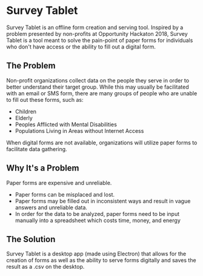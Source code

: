 # Survey Tablet

Survey Tablet is an offline form creation and serving tool. Inspired by a problem presented by non-profits at Opportunity Hackaton 2018, Survey Tablet is a tool meant to solve the pain-point of paper forms for individuals who don't have access or the ability to fill out a digital form.

## The Problem

Non-profit organizations collect data on the people they serve in order to better understand their target group. While this may usually be facilitated with an email or SMS form, there are many groups of people who are unable to fill out these forms, such as:

* Children
* Elderly
* Peoples Afflicted with Mental Disabilities
* Populations Living in Areas without Internet Access

When digital forms are not available, organizations will utilize paper forms to facilitate data gathering.

## Why It's a Problem

Paper forms are expensive and unreliable.

* Paper forms can be misplaced and lost.
* Paper forms may be filled out in inconsistent ways and result in vague answers and unreliable data.
* In order for the data to be analyzed, paper forms need to be input manually into a spreadsheet which costs time, money, and energy

## The Solution

Survey Tablet is a desktop app (made using Electron) that allows for the creation of forms as well as the ability to serve forms digitally and saves the result as a .csv on the desktop.
